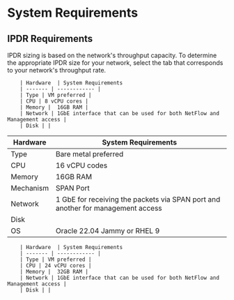 # System Requirements

## IPDR Requirements

IPDR sizing is based on the network's throughput capacity. To determine the appropriate IPDR size for your network, select the tab that corresponds to your network's throughput rate.

<Tabs>
  	<TabItem value="small" label="SMALL LICENSE <10Gbps" default>


		| Hardware  | System Requirements                                                                                                            
		| ------- | ------------ |
		| Type | VM preferred |
		| CPU | 8 vCPU cores | 
		| Memory |  16GB RAM |
		| Network | 1GbE interface that can be used for both NetFlow and Management access |
		| Disk | |



</TabItem>

<TabItem value="medium" label="MEDIUM LICENSE 10-100 Gbps">


| Hardware  | System Requirements                                                                                                            
| ------- | ------------ |
| Type | Bare metal preferred |
| CPU | 16 vCPU codes | 
| Memory |  16GB RAM |
| Mechanism | SPAN Port |
| Network | 1 GbE for receiving the packets via SPAN port and another for management access |
| Disk | |
| OS | Oracle 22.04 Jammy or RHEL 9|

</TabItem>

<TabItem value="large" label="LARGE LICENSE >100 Gbps">


		| Hardware  | System Requirements                                                                                                            
		| ------- | ------------ |
		| Type | VM preferred |
		| CPU | 24 vCPU cores | 
		| Memory |  32GB RAM |
		| Network | 1GbE interface that can be used for both NetFlow and Management access |
		| Disk | |
</TabItem>
</Tabs>